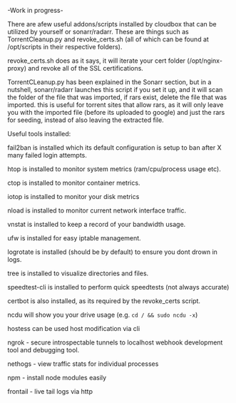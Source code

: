 -Work in progress-

There are afew useful addons/scripts installed by cloudbox that can be utilized by yourself or sonarr/radarr. These are things such as TorrentCleanup.py and revoke_certs.sh (all of which can be found at /opt/scripts in their respective folders).

revoke_certs.sh does as it says, it will iterate your cert folder (/opt/nginx-proxy) and revoke all of the SSL certifications. 

TorrentCLeanup.py has been explained in the Sonarr section, but in a nutshell, sonarr/radarr launches this script if you set it up, and it will scan the folder of the file that was imported, if rars exist, delete the file that was imported. this is useful for torrent sites that allow rars, as it will only leave you with the imported file (before its uploaded to google) and just the rars for seeding, instead of also leaving the extracted file. 

Useful tools installed:

fail2ban is installed which its default configuration is setup to ban after X many failed login attempts.

htop is installed to monitor system metrics (ram/cpu/process usage etc).

ctop is installed to monitor container metrics.

iotop is installed to monitor your disk metrics

nload is installed to monitor current network interface traffic.

vnstat is installed to keep a record of your bandwidth usage.

ufw is installed for easy iptable management.

logrotate is installed (should be by default) to ensure you dont drown in logs.

tree is installed to visualize directories and files.

speedtest-cli is installed to perform quick speedtests (not always accurate)

certbot is also installed, as its required by the revoke_certs script.

ncdu will show you your drive usage (e.g. ```cd / && sudo ncdu -x```)

hostess can be used host modification via cli

ngrok - secure introspectable tunnels to localhost webhook development tool and debugging tool.

nethogs - view traffic stats for individual processes

npm - install node modules easily

frontail - live tail logs via http